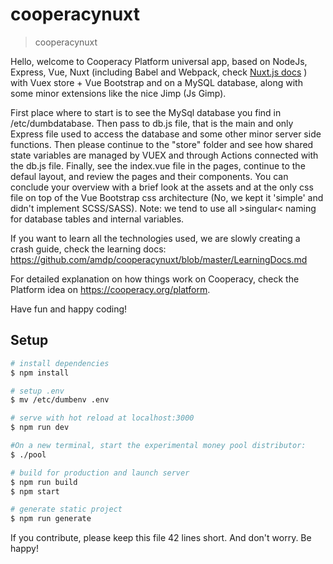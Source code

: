 # cooperacynuxt

> cooperacynuxt

Hello, welcome to Cooperacy Platform universal app, based on NodeJs, Express, Vue, Nuxt (including Babel and Webpack, check [Nuxt.js docs](https://nuxtjs.org) ) with Vuex store + Vue Bootstrap and on a MySQL database, along with some minor extensions like the nice Jimp (Js Gimp).

First place where to start is to see the MySql database you find in /etc/dumbdatabase. Then pass to db.js file, that is the main and only Express file used to access the database and some other minor server side functions. Then please continue to the "store" folder and see how shared state variables are managed by VUEX and through Actions connected with the db.js file.
Finally, see the index.vue file in the pages, continue to the defaul layout, and review the pages and their components.
You can conclude your overview with a brief look at the assets and at the only css file on top of the Vue Bootstrap css architecture (No, we kept it 'simple' and didn't implement SCSS/SASS). Note: we tend to use all >singular< naming for database tables and internal variables.

If you want to learn all the technologies used, we are slowly creating a crash guide, check the learning docs:
https://github.com/amdp/cooperacynuxt/blob/master/LearningDocs.md

For detailed explanation on how things work on Cooperacy, check the Platform idea on https://cooperacy.org/platform.

Have fun and happy coding!

## Setup

``` bash
# install dependencies
$ npm install

# setup .env
$ mv /etc/dumbenv .env

# serve with hot reload at localhost:3000
$ npm run dev

#On a new terminal, start the experimental money pool distributor:
$ ./pool

# build for production and launch server
$ npm run build
$ npm start

# generate static project
$ npm run generate
```

If you contribute, please keep this file 42 lines short.
And don't worry. Be happy!
